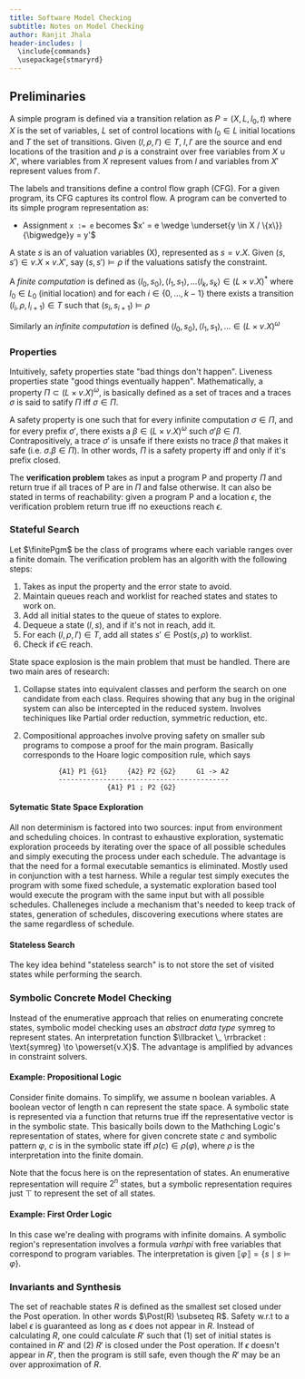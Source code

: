 ```yaml
---
title: Software Model Checking
subtitle: Notes on Model Checking
author: Ranjit Jhala
header-includes: |
  \include{commands}
  \usepackage{stmaryrd}
---
```



Preliminaries
-------------

A simple program is defined via a transition relation as $P = (X, L, l_0, t)$ where
$X$ is the set of variables, $L$ set of control locations with $l_0 \in L$
initial locations and $T$ the set of transitions. Given $(l, \rho, l') \in T$,
$l, l'$ are the source and end locations of the trasition and $\rho$ is a
constraint over free variables from $X \cup X'$, where variables from $X$
represent values from $l$ and variables from $X'$ represent values from $l'$.

The labels and transitions define a control flow graph (CFG).
For a given program, its CFG captures its control flow.
A program can be converted to its simple program representation as:

 - Assignment `x := e` becomes $x' = e \wedge \underset{y \in X / \{x\}}{\bigwedge}y =
   y'$

A state $s$ is an of valuation variables (X), represented as $s = v.X$.
Given $(s, s') \in v.X \times v.X'$, say $(s, s') \vDash \rho$ if the
valuations satisfy the constraint.

A *finite computation* is defined as $\langle l_0, s_0\rangle, \langle l_1, s_1
\rangle, \dots \langle l_k, s_k \rangle \in (L \times v.X)^{*}$ where
$l_0 \in L_0$ (initial location)
and for each $i \in \{0, \dots, k-1\}$  there exists a
transition $(l_i, \rho, l_{i+1}) \in T$ such that $(s_i, s_{i+1}) \vDash \rho$

Similarly an *infinite computation* is defined $\langle l_0, s_0\rangle, \langle l_1, s_1
\rangle, \dots  \in (L \times v.X)^{\omega}$


### Properties

Intuitively, safety properties state "bad things don't happen".
Liveness properties state "good things eventually happen".
Mathematically, a property $\Pi \subset (L \times v.X)^{\omega}$,
is basically defined as a set of traces and a traces $\sigma$
is said to satify $\Pi$ iff $\sigma \in \Pi$.

A safety property is one such that for every infinite computation
$\sigma \in \Pi$, and for every prefix $\sigma'$, there exists
a $\beta \in (L \times v.X)^{\omega}$ such $\sigma' \beta \in \Pi$.
Contrapositively, a trace $\sigma'$ is unsafe if there exists no trace $\beta$
that makes it safe (i.e. $\sigma . \beta \in \Pi$).
In other words, $\Pi$ is a safety property iff and only if it's prefix
closed.

The **verification problem** takes as input a program P and property $\Pi$
and return true if all traces of P are in $\Pi$ and false otherwise.
It can also be stated in terms of reachability: given a program P and
a location $\epsilon$, the verification problem return true iff
no exeuctions reach $\epsilon$.

### Stateful Search

Let $\finitePgm$ be the class of programs where each variable
ranges over a finite domain. The verification problem has
an algorith with the following steps:

1. Takes as input the property and the error state to avoid.
2. Maintain queues reach and worklist for reached states and
   states to work on.
2. Add all initial states to the queue of states to explore.
3. Dequeue a state $(l, s)$, and if it's not in reach, add it.
4. For each $(l, \rho, l') \in T$, add all states $s' \in \text{Post}(s, \rho)$
   to worklist.
5. Check if $\epsilon \in$ reach.

State space explosion is the main problem that must be handled.
There are two main ares of research:

1. Collapse states into equivalent classes and perform the search
   on one candidate from each class. Requires showing that
   any bug in the original system can also be intercepted in the
   reduced system. Involves techiniques like Partial order reduction,
   symmetric reduction, etc.

2. Compositional approaches involve proving safety on smaller sub
   programs to compose a proof for the main program. Basically
   corresponds to the Hoare logic composition rule, which says

```
            {A1} P1 {G1}     {A2} P2 {G2}     G1 -> A2
            ------------------------------------------
                        {A1} P1 ; P2 {G2}
```


#### Sytematic State Space Exploration

All non determinism is factored into two sources: input from environment
and scheduling choices. In contrast to exhaustive exploration, systematic
exploration proceeds by iterating over the space of all possible schedules
and simply executing the process under each schedule. The advantage is
that the need for a formal executable semantics is eliminated.
Mostly used in conjunction with a test harness. While a regular test
simply executes the program with some fixed schedule, a systematic
exploration based tool would execute the program with the same input
but with all possible schedules. Challeneges include a mechanism
that's needed to keep track of states, generation of schedules,
discovering executions where states are the same regardless of schedule.

#### Stateless Search

The key idea behind "stateless search" is to
not store the set of visited states while performing the search.


### Symbolic Concrete Model Checking

Instead of the enumerative approach that relies on
enumerating concrete states, symbolic model checking
uses an *abstract data type* symreg to represent states.
An interpretation function $\llbracket \_ \rrbracket : \text{symreg} \to
\powerset{v.X}$. The advantage is amplified by advances in constraint solvers.



#### Example: Propositional Logic

Consider finite domains. To simplify, we assume n boolean variables.
A boolean vector of length n can represent the state space.
A symbolic state is represented via a function that
returns true iff the representative vector is in the
symbolic state. This basically boils down to the Mathching Logic's representation
of states, where for given concrete state $c$ and symbolic pattern
$\varphi$, $c$ is in the symbolic state iff $\rho(c) \in \rho(\varphi)$,
where $\rho$ is the interpretation into the finite domain.

Note that the focus here is on the representation of states. An enumerative
representation will require $2^n$ states, but a symbolic representation
requires just $\top$ to represent the set of all states.

#### Example: First Order Logic

In this case we're dealing with programs with infinite domains.
A symbolic region's representation involves a formula $varhpi$ with free variables
that correspond to program variables. The interpretation is given $\llbracket
\varphi \rrbracket = \{s \mid  s \vDash \varphi \}$.

### Invariants and Synthesis

The set of reachable states $R$ is defined as the smallest set closed under the
Post operation. In other words $\Post(R) \subseteq R$. Safety w.r.t to a label
$\epsilon$ is guaranteed as long as $\epsilon$ does not appear in $R$.
Instead of calculating $R$, one could calculate $R'$ such that (1) set of
initial states is contained in $R'$ and (2) $R'$ is closed under the Post
operation. If $\epsilon$ doesn't appear in $R'$, then the program is still
safe, even though the $R'$ may be an over approximation of $R$.




























